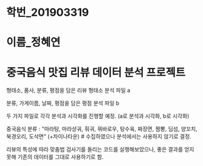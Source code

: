 # 학번_201903319
# 이름_정혜연
# 중국음식 맛집 리뷰 데이터 분석 프로젝트

형태소, 품사, 분류, 평점을 담은 리뷰 형태소 분석 파일 a

분류, 가게이름, 날짜, 평점을 담은 평점 분석 파일 b

두 가지 파일로 각각 분석과 시각화를 진행할 예정. (a로 분석과 시각화, b로 시각화)


중국음식 분류 : "마라탕, 마라샹궈, 훠궈, 꿔바로우, 탕수육, 짜장면, 짬뽕, 딤섬, 양꼬치, 북경오리, 도삭면" 
(+차이나타운) # 수집하였으나 분석에서는 사용하지 않기로 결정.


리뷰의 특성에 따라 맞춤법 검사기를 돌리는 코드를 실행해보았으나,
좋은 결과를 얻지 못해 기존의 데이터를 그대로 사용하기로 함.

